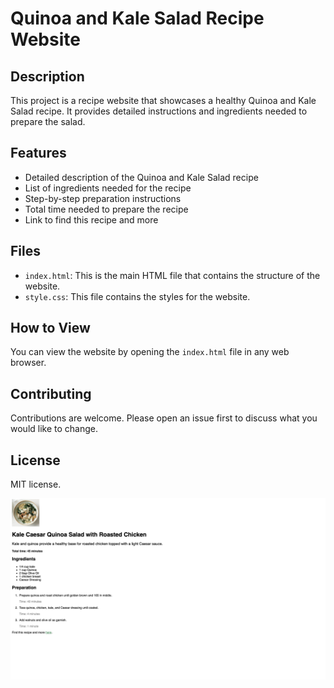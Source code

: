 # Quinoa and Kale Salad Recipe Website

## Description

This project is a recipe website that showcases a healthy Quinoa and Kale Salad recipe. It provides detailed instructions and ingredients needed to prepare the salad.

## Features

- Detailed description of the Quinoa and Kale Salad recipe
- List of ingredients needed for the recipe
- Step-by-step preparation instructions
- Total time needed to prepare the recipe
- Link to find this recipe and more

## Files

- `index.html`: This is the main HTML file that contains the structure of the website.
- `style.css`: This file contains the styles for the website.

## How to View

You can view the website by opening the `index.html` file in any web browser.

## Contributing

Contributions are welcome. Please open an issue first to discuss what you would like to change.

## License

MIT license.

![website image](images/r.png)
